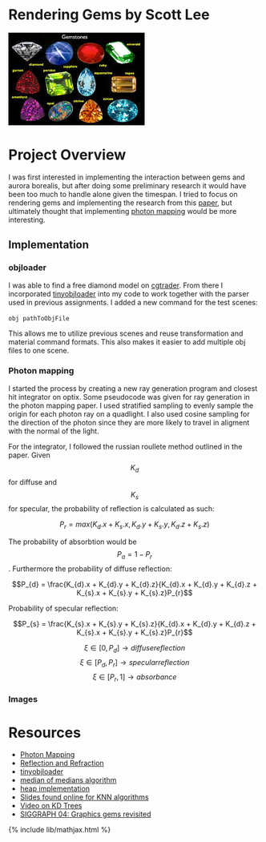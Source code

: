 # Rendering Gems by Scott Lee
![gems](images/gems.jpeg)

# Project Overview

I was first interested in implementing the interaction between gems and aurora borealis, but after doing some preliminary research it would have been too much to handle alone given the timespan. I tried to  focus on rendering gems and implementing the research from this [paper](https://dl.acm.org/doi/10.1145/1015706.1015708), but ultimately thought that implementing [photon mapping](https://graphics.stanford.edu/courses/cs348b-00/course8.pdf) would be more interesting.

## Implementation

### objloader
I was able to find a free diamond model on [cgtrader](https://www.cgtrader.com/free-3d-models/scripts-plugins/modelling/low-poly-diamond-6899deeb-29ce-4d74-aa69-cc5d6418a390). From there I incorporated [tinyobjloader](https://github.com/tinyobjloader/tinyobjloader) into my code to work together with the parser used in previous assignments. I added a new command for the test scenes: 

`obj pathToObjFile`

This allows me to utilize previous scenes and reuse transformation and material command formats. This also makes it easier to add multiple obj files to one scene.

### Photon mapping

I started the process by creating a new ray generation program and closest hit integrator on optix. Some pseudocode was given for ray generation in the photon mapping paper. I used stratified sampling to evenly sample the origin for each photon ray on a quadlight. I also used cosine sampling for the direction of the photon since they are more likely to travel in aligment with the normal of the light.

For the integrator, I followed the russian roullete method outlined in the paper. Given $$K_{d}$$ for diffuse and $$K_{s}$$ for specular, the probability of reflection is calculated as such: 

$$P_{r} = max(K_{d}.x + K_{s}.x, K_{d}.y + K_{s}.y, K_{d}.z + K_{s}.z)$$

The probability of absorbtion would be $$P_{a} = 1 - P_{r}$$. 
Furthermore the probability of diffuse reflection:

$$P_{d} = \frac{K_{d}.x + K_{d}.y + K_{d}.z}{K_{d}.x + K_{d}.y + K_{d}.z + K_{s}.x + K_{s}.y + K_{s}.z}P_{r}$$

Probability of specular reflection:

$$P_{s} = \frac{K_{s}.x + K_{s}.y + K_{s}.z}{K_{d}.x + K_{d}.y + K_{d}.z + K_{s}.x + K_{s}.y + K_{s}.z}P_{r}$$

$$\xi\in[0, P_{d}] \rightarrow diffuse reflection$$
$$\xi\in[P_{d}, P_{r}] \rightarrow specular reflection$$
$$\xi\in[P_{r}, 1] \rightarrow absorbance$$

### Images





# Resources
 - [Photon Mapping](https://graphics.stanford.edu/courses/cs348b-00/course8.pdf)
 - [Reflection and Refraction](https://graphics.stanford.edu/courses/cs148-10-summer/docs/2006--degreve--reflection_refraction.pdf)
 - [tinyobjloader](https://github.com/tinyobjloader/tinyobjloader)
 - [median of medians algorithm](https://www.youtube.com/watch?v=RItfXpx3SD4)
 - [heap implementation](https://algorithmtutor.com/Data-Structures/Tree/Binary-Heaps/)
 - [Slides found online for KNN algorithms](https://www.colorado.edu/amath/sites/default/files/attached-files/k-d_trees_and_knn_searches.pdf)
 - [Video on KD Trees](https://www.youtube.com/watch?v=Glp7THUpGow&ab_channel=StableSort)
 - [SIGGRAPH 04: Graphics gems revisited](https://dl.acm.org/doi/10.1145/1015706.1015708)

{% include lib/mathjax.html %}
